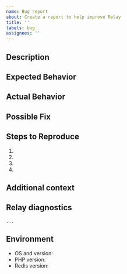 ```yaml
---
name: Bug report
about: Create a report to help improve Relay
title: ''
labels: bug
assignees: ''
---
```

<!-- Provide a general summary of the issue in the Title above -->

## Description
<!-- Provide a more detailed introduction to the issue itself, and why you consider it to be a bug. -->

## Expected Behavior
<!-- Tell us what should happen. -->

## Actual Behavior
<!-- Tell us what happens instead. -->

## Possible Fix
<!-- Not obligatory, but suggest a fix or reason for the bug. -->

## Steps to Reproduce
<!--- Provide a link to a live example, or an unambiguous set of steps to -->
<!--- reproduce this bug. Include code to reproduce, if relevant -->
1.
2.
3.
4.

## Additional context
<!--- How has this bug affected you? What were you trying to accomplish? -->

## Relay diagnostics
<!-- Include the Relay diagnostics from running `php --ri relay` -->
```
...
```

## Environment
<!--- Include as many relevant details about the environment you experienced the bug in -->
* OS and version:
* PHP version:
* Redis version:
